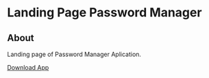 # Landing Page Password Manager

## About
Landing page of Password Manager Aplication.

[Download App](https://play.google.com/store/apps/details?id=com.gerenciadorsenhas.gerenciadordesenhas)
